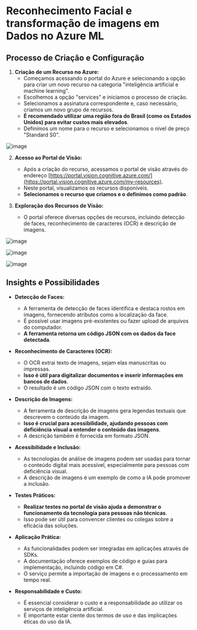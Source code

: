 # Reconhecimento Facial e transformação de imagens em Dados no Azure ML

## Processo de Criação e Configuração

1.  **Criação de um Recurso no Azure:**
    *   Começamos acessando o portal do Azure e selecionando a opção para criar um novo recurso na categoria "inteligência artificial e machine learning".
    *   Escolhemos a opção "services" e iniciamos o processo de criação.
    *   Selecionamos a assinatura correspondente e, caso necessário, criamos um novo grupo de recursos.
    *   **É recomendado utilizar uma região fora do Brasil (como os Estados Unidos) para evitar custos mais elevados**.
    *   Definimos um nome para o recurso e selecionamos o nível de preço "Standard S0".
      
![image](https://github.com/user-attachments/assets/14c7ee59-0f12-4ee4-8e74-37b004d731f2)

2.  **Acesso ao Portal de Visão:**
    *   Após a criação do recurso, acessamos o portal de visão através do endereço [https://portal.vision.cognitive.azure.com/](https://portal.vision.cognitive.azure.com/my-resources).
    *   Neste portal, visualizamos os recursos disponíveis.
    *   **Selecionamos o recurso que criamos e o definimos como padrão**.

3.  **Exploração dos Recursos de Visão:**
    *   O portal oferece diversas opções de recursos, incluindo detecção de faces, reconhecimento de caracteres (OCR) e descrição de imagens.

![image](https://github.com/user-attachments/assets/84c673b0-7b25-4e9c-9c26-abbcfda3cdfb)

![image](https://github.com/user-attachments/assets/6be500b1-bbd2-4adc-af38-17e4eb921a3b)

![image](https://github.com/user-attachments/assets/32e48ac4-8a67-4528-a7f3-8093a3171796)

## Insights e Possibilidades

*   **Detecção de Faces:**
    *   A ferramenta de detecção de faces identifica e destaca rostos em imagens, fornecendo atributos como a localização da face.
    *   É possível usar imagens pré-existentes ou fazer upload de arquivos do computador.
    *   **A ferramenta retorna um código JSON com os dados da face detectada**.

*   **Reconhecimento de Caracteres (OCR):**
    *   O OCR extrai texto de imagens, sejam elas manuscritas ou impressas.
    *   **Isso é útil para digitalizar documentos e inserir informações em bancos de dados**.
    *   O resultado é um código JSON com o texto extraído.

*   **Descrição de Imagens:**
    *   A ferramenta de descrição de imagens gera legendas textuais que descrevem o conteúdo da imagem.
    *   **Isso é crucial para acessibilidade, ajudando pessoas com deficiência visual a entender o conteúdo das imagens**.
    *   A descrição também é fornecida em formato JSON.

*   **Acessibilidade e Inclusão:**
    *   As tecnologias de análise de imagens podem ser usadas para tornar o conteúdo digital mais acessível, especialmente para pessoas com deficiência visual.
    *   A descrição de imagens é um exemplo de como a IA pode promover a inclusão.

*   **Testes Práticos:**
    *   **Realizar testes no portal de visão ajuda a demonstrar o funcionamento da tecnologia para pessoas não técnicas**.
    *   Isso pode ser útil para convencer clientes ou colegas sobre a eficácia das soluções.

*   **Aplicação Prática:**
    *   As funcionalidades podem ser integradas em aplicações através de SDKs.
    *   A documentação oferece exemplos de código e guias para implementação, incluindo código em C#.
    *   O serviço permite a importação de imagens e o processamento em tempo real.

*   **Responsabilidade e Custo:**
    *   É essencial considerar o custo e a responsabilidade ao utilizar os serviços de inteligência artificial.
    *   É importante estar ciente dos termos de uso e das implicações éticas do uso da IA.
